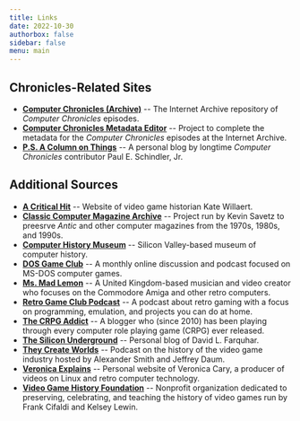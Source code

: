 ```yaml
---
title: Links
date: 2022-10-30
authorbox: false
sidebar: false
menu: main
---
```


## Chronicles-Related Sites

+ [**Computer Chronicles (Archive)**](https://archive.org/details/computerchronicles?tab=about) -- The Internet Archive repository of *Computer Chronicles* episodes.
+ [**Computer Chronicles Metadata Editor**](https://computerchronicles.karpour.net/) -- Project to complete the metadata for the *Computer Chronicles* episodes at the Internet Archive.
+ [**P.S. A Column on Things**](https://psacot.typepad.com/) -- A personal blog by longtime *Computer Chronicles* contributor Paul E. Schindler, Jr.

## Additional Sources

+ [**A Critical Hit**](https://www.acriticalhit.com/) -- Website of video game historian Kate Willaert.
+ [**Classic Computer Magazine Archive**](https://www.atarimagazines.com/antic/) -- Project run by Kevin Savetz to preesrve *Antic* and other computer magazines from the 1970s, 1980s, and 1990s.
+ [**Computer History Museum**](https://computerhistory.org/) -- Silicon Valley-based museum of computer history.
+ [**DOS Game Club**](https://www.dosgameclub.com/) -- A monthly online discussion and podcast focused on MS-DOS computer games.
+ [**Ms. Mad Lemon**](http://msmadlemon.sidproject.co.uk/) -- A United Kingdom-based musician and video creator who focuses on the Commodore Amiga and other retro computers.
+ [**Retro Game Club Podcast**](https://retrogameclub.net/) -- A podcast about retro gaming with a focus on programming, emulation, and projects you can do at home.
+ [**The CRPG Addict**](https://crpgaddict.blogspot.com/) -- A blogger who (since 2010) has been playing through every computer role playing game (CRPG) ever released.
+ [**The Silicon Underground**](https://dfarq.homeip.net/) -- Personal blog of David L. Farquhar.
+ [**They Create Worlds**](https://www.theycreateworlds.com/) -- Podcast on the history of the video game industry hosted by Alexander Smith and Jeffrey Daum. 
+ [**Veronica Explains**](https://vkc.sh/) -- Personal website of Veronica Cary, a producer of videos on Linux and retro computer technology.
+ [**Video Game History Foundation**](https://gamehistory.org/) -- Nonprofit organization dedicated to preserving, celebrating, and teaching the history of video games run by Frank Cifaldi and Kelsey Lewin.

